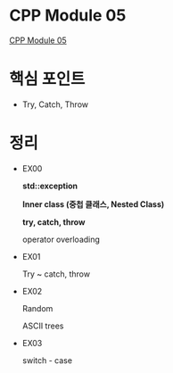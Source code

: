 # CPP Module 05

[CPP Module 05](https://brassy-plate-60f.notion.site/CPP-Module-05-2a807c602dd74566b4a8be1d88007705?pvs=4)

# 핵심 포인트

- Try, Catch, Throw

# 정리

- EX00
    
    **std::exception**
    
    **Inner class (중첩 클래스, Nested Class)**
    
    **try, catch, throw**
    
    operator overloading
    
- EX01
    
    Try ~ catch, throw
    
- EX02
    
    Random
    
    ASCII trees
    
- EX03
    
    switch - case
    
